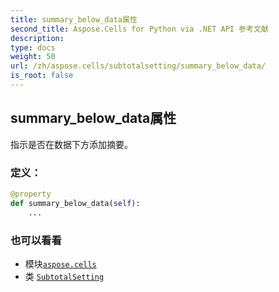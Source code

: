 ```yaml
---
title: summary_below_data属性
second_title: Aspose.Cells for Python via .NET API 参考文献
description:
type: docs
weight: 50
url: /zh/aspose.cells/subtotalsetting/summary_below_data/
is_root: false
---
```

## summary_below_data属性

指示是否在数据下方添加摘要。
### 定义：
```python
@property
def summary_below_data(self):
    ...
```

### 也可以看看
* 模块[`aspose.cells`](../../)
* 类 [`SubtotalSetting`](/cells/python-net/zh/aspose.cells/subtotalsetting)
